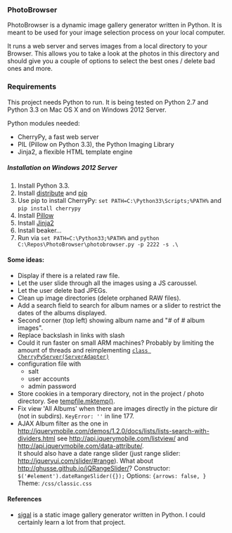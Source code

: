 ### PhotoBrowser

PhotoBrowser is a dynamic image gallery generator
written in Python. It is meant to be used for your
image selection process on your local computer.

It runs a web server and serves images from a
local directory to your Browser. This allows
you to take a look at the photos in this directory
and should give you a couple of options to
select the best ones / delete bad ones and more.

### Requirements

This project needs Python to run. It is being tested on Python 2.7 and Python 3.3 on Mac OS X and on Windows 2012 Server.

Python modules needed:

* CherryPy, a fast web server
* PIL (Pillow on Python 3.3), the Python Imaging Library
* Jinja2, a flexible HTML template engine

##### Installation on Windows 2012 Server

1. Install Python 3.3.
2. Install [distribute](http://www.lfd.uci.edu/~gohlke/pythonlibs/#distribute) and [pip](http://www.lfd.uci.edu/~gohlke/pythonlibs/#pip)
3. Use pip to install CherryPy: `set PATH=C:\Python33\Scripts;%PATH%` and `pip install cherrypy`
4. Install [Pillow](http://www.lfd.uci.edu/~gohlke/pythonlibs/#pil)
5. Install [Jinja2](http://www.lfd.uci.edu/~gohlke/pythonlibs/#jinja2)
6. Install beaker...
7. Run via `set PATH=C:\Python33;%PATH%` and `python C:\Repos\PhotoBrowser\photobrowser.py -p 2222 -s .\`

#### Some ideas:

* Display if there is a related raw file.
* Let the user slide through all the images using a JS caroussel.
* Let the user delete bad JPEGs.
* Clean up image directories (delete orphaned RAW files).
* Add a search field to search for album names or a slider to restrict the dates of the albums displayed.
* Second corner (top left) showing album name and  "# of # album images".
* Replace backslash in links with slash
* Could it run faster on small ARM machines?
  Probably by limiting the amount of threads and reimplementing
  [`class CherryPyServer(ServerAdapter)`](https://github.com/defnull/bottle/blob/master/bottle.py#L2509)
* configuration file with
  * salt
  * user accounts
  * admin password
* Store cookies in a temporary directory, not in the project / photo directory.
  See [tempfile.mktemp()](http://docs.python.org/2/library/tempfile.html#tempfile.mktemp).
* Fix view 'All Albums' when there are images directly in the picture dir (not in subdirs).
  `KeyError: ''` in line 177.
* AJAX Album filter as the one in
  <http://jquerymobile.com/demos/1.2.0/docs/lists/lists-search-with-dividers.html>
  see <http://api.jquerymobile.com/listview/>
  and <http://api.jquerymobile.com/data-attribute/>.  
  It should also have a date range slider (just range slider: <http://jqueryui.com/slider/#range>).
  What about <http://ghusse.github.io/jQRangeSlider/>?
  Constructor: `$('#element').dateRangeSlider({});`
  Options: `{arrows: false, }`
  Theme: `/css/classic.css`

#### References

* [sigal](http://sigal.saimon.org) is a static image gallery generator written in Python. I could certainly learn a lot from that project.

